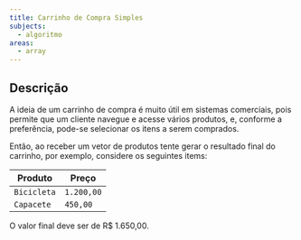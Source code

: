 ```yaml
---
title: Carrinho de Compra Simples
subjects:
  - algoritmo
areas:
  - array
---
```


## Descrição

A ideia de um carrinho de compra é muito útil em sistemas comerciais, pois permite que um cliente navegue e acesse vários produtos, e, conforme a preferência, pode-se selecionar os itens a serem comprados.

Então, ao receber um vetor de produtos tente gerar o resultado final do carrinho, por exemplo, considere os seguintes items:

| Produto     | Preço      |
| ----------- | ---------- |
| `Bicicleta` | `1.200,00` |
| `Capacete`  | `450,00`   |

O valor final deve ser de R\$ 1.650,00.
